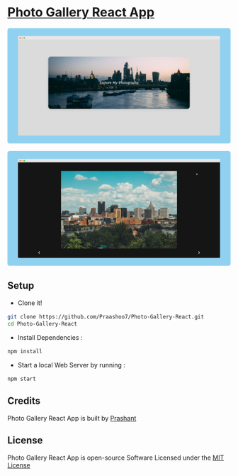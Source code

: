 # [Photo Gallery React App](https://praashoo7.github.io/Photo-Gallery-React/)

![Readme Image](public/images/ReadMe_Image1R.png)

![Readme Image](public/images/ReadMe_Image2R.png)

## Setup
- Clone it!
```sh
git clone https://github.com/Praashoo7/Photo-Gallery-React.git
cd Photo-Gallery-React
```
- Install Dependencies :
```sh
npm install
```
- Start a local Web Server by running :
```sh
npm start
```

## Credits

Photo Gallery React App is built by [Prashant](https://praashoo7.github.io/Portfolio/)

## License

Photo Gallery React App is open-source Software Licensed under the [MIT License](https://github.com/Praashoo7/Photo-Gallery-React/blob/main/LICENSE)
